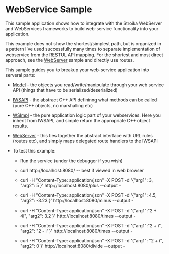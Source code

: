 # WebService Sample

This sample application shows how to integrate with the Stroika WebServer and WebServices frameworks to build web-service functionality into
your application.

This example does not show the shortest/simplest path, but is organized in a pattern I've used successfully many times to separate implementation of webservice from the RESTUL API mapping. For the shortest and most direct approach, see the [WebServer](../WebServer/) sample and directly use routes.

This sample guides you to breakup your web-service application into serveral parts:

- [Model](Sources/Model.cpp) - the objects you read/write/manipulate through your web service API (things that have to be serialized/deserialized)
- [IWSAPI](Sources/IWSAPI.h) - the abstract C++ API defininng what methods can be called (pure C++ objects, no marshalling etc)
- [WSImpl](Sources/WSImpl.cpp) - the pure application logic part of your webservices. Here you inherit from IWSAPI, and simple return the appropriate C++ object results.
- [WebServer](Sources/WebServer.cpp) - this ties together the abstract interface with URL rules (routes etc), and simply maps delegated route handlers to the IWSAPI

- To test this example:
  - Run the service (under the debugger if you wish)
  - curl  http://localhost:8080/ -- best if viewed in web browser

  - curl -H "Content-Type: application/json" -X POST -d '{"arg1": 3, "arg2": 5 }' http://localhost:8080/plus --output -
  - curl -H "Content-Type: application/json" -X POST -d '{"arg1": 4.5, "arg2": -3.23 }' http://localhost:8080/minus --output -
  - curl -H "Content-Type: application/json" -X POST -d '{"arg1":"2 + 4i", "arg2": 3.2 }' http://localhost:8080/times --output -
  - curl -H "Content-Type: application/json" -X POST -d '{"arg1":"2 + i", "arg2": "2 - i' }' http://localhost:8080/times --output -
  - curl -H "Content-Type: application/json" -X POST -d '{"arg1": "2 + i", "arg2": 0 }' http://localhost:8080/divide --output -
